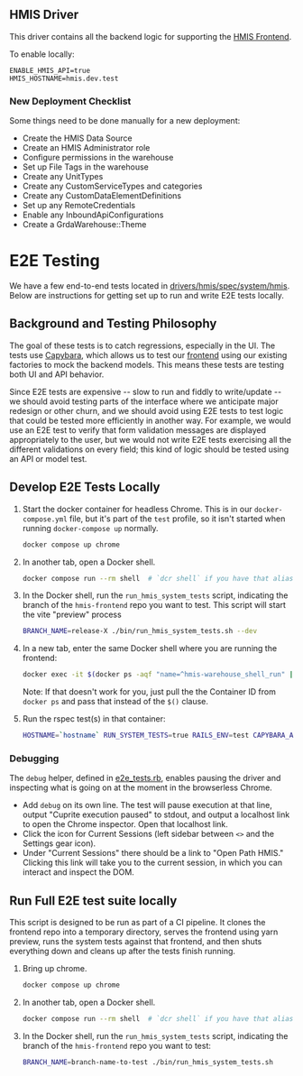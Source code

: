 ## HMIS Driver

This driver contains all the backend logic for supporting the [HMIS Frontend](https://github.com/greenriver/hmis-frontend).

To enable locally:
```
ENABLE_HMIS_API=true
HMIS_HOSTNAME=hmis.dev.test
```

### New Deployment Checklist

Some things need to be done manually for a new deployment:

* Create the HMIS Data Source
* Create an HMIS Administrator role
* Configure permissions in the warehouse
* Set up File Tags in the warehouse
* Create any UnitTypes
* Create any CustomServiceTypes and categories
* Create any CustomDataElementDefinitions
* Set up any RemoteCredentials
* Enable any InboundApiConfigurations
* Create a GrdaWarehouse::Theme

# E2E Testing

We have a few end-to-end tests located in [drivers/hmis/spec/system/hmis](drivers/hmis/spec/system/hmis).
Below are instructions for getting set up to run and write E2E tests locally.

## Background and Testing Philosophy

The goal of these tests is to catch regressions, especially in the UI. The tests use [Capybara](https://github.com/teamcapybara/capybara), which allows us to test our [frontend](https://github.com/greenriver/hmis-frontend/) using our existing factories to mock the backend models. This means these tests are testing both UI and API behavior.

Since E2E tests are expensive -- slow to run and fiddly to write/update -- we should avoid testing parts of the interface where we anticipate major redesign or other churn, and we should avoid using E2E tests to test logic that could be tested more efficiently in another way. For example, we would use an E2E test to verify that form validation messages are displayed appropriately to the user, but we would not write E2E tests exercising all the different validations on every field; this kind of logic should be tested using an API or model test.

## Develop E2E Tests Locally

1. Start the docker container for headless Chrome. This is in our `docker-compose.yml` file, but it's part of the `test` profile, so it isn't started when running `docker-compose up` normally.
    ```bash
    docker compose up chrome
    ```

2. In another tab, open a Docker shell.
    ```bash
    docker compose run --rm shell  # `dcr shell` if you have that alias
    ```

3. In the Docker shell, run the `run_hmis_system_tests` script, indicating the branch of the `hmis-frontend` repo you want to test. This script will start the vite "preview" process

    ```bash
    BRANCH_NAME=release-X ./bin/run_hmis_system_tests.sh --dev
    ```

4. In a new tab, enter the same Docker shell where you are running the frontend:
    ```bash
    docker exec -it $(docker ps -aqf "name=^hmis-warehouse_shell_run" | head -1) /bin/bash
    ```
    Note: If that doesn't work for you, just pull the the Container ID from `docker ps` and pass that instead of the `$()` clause.

5. Run the rspec test(s) in that container:
    ```bash
    HOSTNAME=`hostname` RUN_SYSTEM_TESTS=true RAILS_ENV=test CAPYBARA_APP_HOST="http://$HOSTNAME:5173" rspec -f d -P "drivers/hmis/spec/system/hmis/*"
    ```


### Debugging
The `debug` helper, defined in [e2e_tests.rb](e2e_tests.rb), enables pausing the driver and inspecting what is going on at the moment in the browserless Chrome.
- Add `debug` on its own line. The test will pause execution at that line, output "Cuprite execution paused" to stdout, and output a localhost link to open the Chrome inspector. Open that localhost link.
- Click the icon for Current Sessions (left sidebar between `<>` and the Settings gear icon).
- Under "Current Sessions" there should be a link to "Open Path HMIS." Clicking this link will take you to the current session, in which you can interact and inspect the DOM.


## Run Full E2E test suite locally

This script is designed to be run as part of a CI pipeline. It clones the frontend repo into a temporary directory, serves the frontend using yarn preview, runs the system tests against that frontend, and then shuts everything down and cleans up after the tests finish running.

1. Bring up chrome.
    ```bash
    docker compose up chrome
    ```

2. In another tab, open a Docker shell.
    ```bash
    docker compose run --rm shell  # `dcr shell` if you have that alias
    ```

3. In the Docker shell, run the `run_hmis_system_tests` script, indicating the branch of the `hmis-frontend` repo you want to test:
    ```bash
    BRANCH_NAME=branch-name-to-test ./bin/run_hmis_system_tests.sh
    ```
